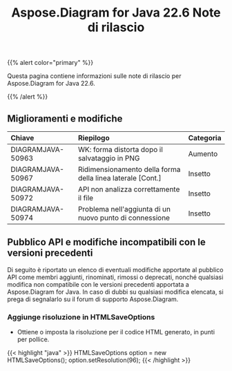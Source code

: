 ﻿---
title: Aspose.Diagram for Java 22.6 Note di rilascio
type: docs
weight: 22
url: /it/java/aspose-diagram-for-java-22-6-release-notes/
---
{{% alert color="primary" %}}

Questa pagina contiene informazioni sulle note di rilascio per Aspose.Diagram for Java 22.6.

{{% /alert %}}
## **Miglioramenti e modifiche**  ##

|**Chiave**|**Riepilogo**|**Categoria**|
|:- |:- |:- |
|DIAGRAMJAVA-50963|WK: forma distorta dopo il salvataggio in PNG|Aumento|
|DIAGRAMJAVA-50967|Ridimensionamento della forma della linea laterale [Cont.]|Insetto|
|DIAGRAMJAVA-50972|API non analizza correttamente il file|Insetto|
|DIAGRAMJAVA-50974|Problema nell'aggiunta di un nuovo punto di connessione|Insetto|

## **Pubblico API e modifiche incompatibili con le versioni precedenti**
Di seguito è riportato un elenco di eventuali modifiche apportate al pubblico API come membri aggiunti, rinominati, rimossi o deprecati, nonché qualsiasi modifica non compatibile con le versioni precedenti apportata a Aspose.Diagram for Java. In caso di dubbi su qualsiasi modifica elencata, si prega di segnalarlo su il forum di supporto Aspose.Diagram.

### **Aggiunge risoluzione in HTMLSaveOptions**
- Ottiene o imposta la risoluzione per il codice HTML generato, in punti per pollice.

{{< highlight "java" >}}
HTMLSaveOptions option = new HTMLSaveOptions();
option.setResolution(96);
{{< /highlight >}}
